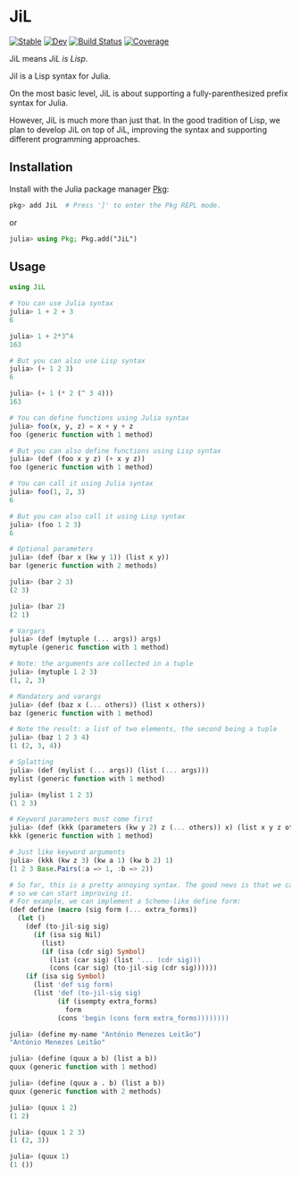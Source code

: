 # JiL

[![Stable](https://img.shields.io/badge/docs-stable-blue.svg)](https://aptmcl.github.io/JiL.jl/stable/)
[![Dev](https://img.shields.io/badge/docs-dev-blue.svg)](https://aptmcl.github.io/JiL.jl/dev/)
[![Build Status](https://github.com/aptmcl/JiL.jl/actions/workflows/CI.yml/badge.svg?branch=master)](https://github.com/aptmcl/JiL.jl/actions/workflows/CI.yml?query=branch%3Amaster)
[![Coverage](https://codecov.io/gh/aptmcl/JiL.jl/branch/master/graph/badge.svg)](https://codecov.io/gh/aptmcl/JiL.jl)

JiL means _JiL is Lisp_.

Jil is a Lisp syntax for Julia.

On the most basic level, JiL is about supporting a fully-parenthesized prefix syntax for Julia.

However, JiL is much more than just that. In the good tradition of Lisp, we plan to develop JiL on top of JiL, improving the syntax and supporting different programming approaches.

## Installation

Install with the Julia package manager [Pkg](https://pkgdocs.julialang.org/):

```jl
pkg> add JiL  # Press ']' to enter the Pkg REPL mode.
```
or
```jl
julia> using Pkg; Pkg.add("JiL")
```

## Usage

```jl
using JiL

# You can use Julia syntax
julia> 1 + 2 + 3
6

julia> 1 + 2*3^4
163

# But you can also use Lisp syntax
julia> (+ 1 2 3)
6

julia> (+ 1 (* 2 (^ 3 4)))
163

# You can define functions using Julia syntax
julia> foo(x, y, z) = x + y + z
foo (generic function with 1 method)

# But you can also define functions using Lisp syntax
julia> (def (foo x y z) (+ x y z))
foo (generic function with 1 method)

# You can call it using Julia syntax
julia> foo(1, 2, 3)
6

# But you can also call it using Lisp syntax
julia> (foo 1 2 3)
6

# Optional parameters
julia> (def (bar x (kw y 1)) (list x y))
bar (generic function with 2 methods)

julia> (bar 2 3)
(2 3)

julia> (bar 2)
(2 1)

# Vargars
julia> (def (mytuple (... args)) args)
mytuple (generic function with 1 method)

# Note: the arguments are collected in a tuple
julia> (mytuple 1 2 3)
(1, 2, 3)

# Mandatory and varargs
julia> (def (baz x (... others)) (list x others))
baz (generic function with 1 method)

# Note the result: a list of two elements, the second being a tuple
julia> (baz 1 2 3 4)
(1 (2, 3, 4))

# Splatting
julia> (def (mylist (... args)) (list (... args)))
mylist (generic function with 1 method)

julia> (mylist 1 2 3)
(1 2 3)

# Keyword parameters must come first
julia> (def (kkk (parameters (kw y 2) z (... others)) x) (list x y z others))
kkk (generic function with 1 method)

# Just like keyword arguments
julia> (kkk (kw z 3) (kw a 1) (kw b 2) 1)
(1 2 3 Base.Pairs(:a => 1, :b => 2))

# So far, this is a pretty annoying syntax. The good news is that we can also define macros, 
# so we can start improving it.
# For example, we can implement a Scheme-like define form:
(def define (macro (sig form (... extra_forms))
  (let ()
    (def (to-jil-sig sig)
      (if (isa sig Nil)
        (list)
        (if (isa (cdr sig) Symbol)
          (list (car sig) (list '... (cdr sig)))
          (cons (car sig) (to-jil-sig (cdr sig))))))
    (if (isa sig Symbol)
      (list 'def sig form)
      (list 'def (to-jil-sig sig)
            (if (isempty extra_forms)
              form
            (cons 'begin (cons form extra_forms))))))))

julia> (define my-name "António Menezes Leitão")
"António Menezes Leitão"

julia> (define (quux a b) (list a b))
quux (generic function with 1 method)

julia> (define (quux a . b) (list a b))
quux (generic function with 2 methods)

julia> (quux 1 2)
(1 2)

julia> (quux 1 2 3)
(1 (2, 3))

julia> (quux 1)
(1 ())
```